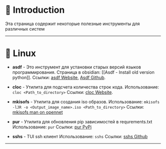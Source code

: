 # 📖 Introduction

Эта страница содержит некоторые полезные инструменты для различных систем

---

# 🐧 Linux

- **asdf** - Это инструмент для установки старых версий языков программирования.
  Страница в obsidian: [[Asdf - Install old version python]].
  Ссылки: [asdf Website](https://asdf-vm.com), [Asdf Github](https://github.com/asdf-vm/asdf.git).

- **cloc** - Утилита для подсчета количества строк кода.
  Использование: `cloc <Path_to_directory>`
  Ссылки: [cloc Website](https://cloc.sourceforge.net).

- **mkisofs** - Утилита для создания iso образов.
  Использование: `mkisofs -lJR -o <Output_image_name>.iso <Path_to_directory>`
  Ссылки: [mkisofs man on opennet](https://www.opennet.ru/man.shtml?topic=mkisofs&category=8&russian=0)

- **pur** - Утилита для обновления pip зависимостей в requrements.txt
  Использование: `pur`
  Ссылки: [pur PyPi](https://pypi.org/project/pur/)

- **sshs** - TUI ssh клиент
  Использование: `sshs`
  Ссылки: [sshs Github](https://github.com/quantumsheep/sshs)

---
